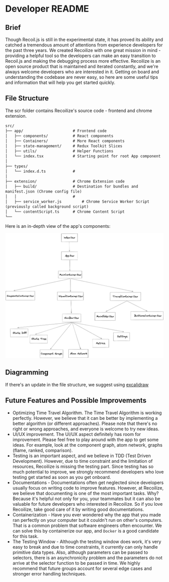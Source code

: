 # Developer README

## Brief

Though Recoil.js is still in the experimental state, it has proved its ability and catched a tremendous amount of attentions from experience developers for the past three years. We created Recoilize with one great mission in mind - providing a helpful tool so the developers can make an easy transition to Recoil.js and making the debugging process more effective. Recoilize is an open source product that is maintained and iterated constantly, and we're always welcome developers who are interested in it. Getting on board and understanding the codebase are never easy, so here are some useful tips and information that will help you get started quickly.

## File Structure

The scr folder contains Recoilize's source code - frontend and chrome extension.

```
src/
├── app/                      # Frontend code
│   ├── components/           # React components
│   ├── Containers/           # More React components
│   ├── state-management/     # Redux Toolkit Slices
│   ├── utils/                # Helper Functions
│   └── index.tsx             # Starting point for root App component
│
├── types/
│   └── index.d.ts            #
│
├── extension/                # Chrome Extension code
│   ├── build/                # Destination for bundles and manifest.json (Chrome config file)
│   │                         #
│   ├── service_worker.js         # Chrome Service Worker Script (previously called background script)
│   └── contentScript.ts      # Chrome Content Script
└──
```

Here is an in-depth view of the app's components:

![FRONTEND DATA FLOW](../assets/Diagram.png)

## Diagramming

If there's an update in the file structure, we suggest using [excalidraw](https://excalidraw.com/)

## Future Features and Possible Improvements

- Optimizing Time Travel Algorithm. The Time Travel Algorithm is working perfectly. However, we believe that it can be better by implementing a better algorithm (or different approaches). Please note that there's no right or wrong approaches, and everyone is welcome to try new ideas.
- UI/UX improvement. The UI/UX aspect definitely has room for improvement. Please feel free to play around with the app to get some ideas. For example, look at the component graph, atom network, graphs (flame, ranked, comparison).
- Testing is an important aspect, and we believe in TDD (Test Driven Development). However, due to time constraint and the limitation of resources, Recoilize is missing the testing part. Since testing has so much potential to improve, we strongly recommend developers who love testing get started as soon as you get onboard.
- Documentations - Documentations often get neglected since developers usually focus on writing code to improve features. However, at Recoilize, we believe that documenting is one of the most important tasks. Why? Because it's helpful not only for you, your teammates but it can also be valuable for future developers who interested in Recoilize. So if you love Recoilize, take good care of it by writing good documentations.
- Containerization - Have you ever wondered why the app that you made ran perfectly on your computer but it couldn't run on other's computers. That is a common problem that software engineers often encounter. We can solve this by containerize our app, and `Docker` is a good candidate for this task.
- The Testing Window - Although the testing window does work, it's very easy to break and due to time constraints, it currently can only handle primitive data types. Also, although parameters can be passed to selectors, there is an asynchronicity problem and the parameters do not arrive at the selector function to be passed in time. We highly recommend that future groups account for several edge cases and stronger error handling techniques.
